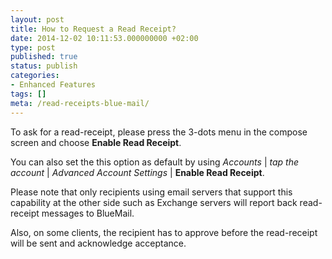 ```yaml
---
layout: post
title: How to Request a Read Receipt?
date: 2014-12-02 10:11:53.000000000 +02:00
type: post
published: true
status: publish
categories:
- Enhanced Features
tags: []
meta: /read-receipts-blue-mail/
---
```

To ask for a read-receipt, please press the 3-dots menu in the compose screen and choose **Enable Read Receipt**.

You can also set the this option as default by using *Accounts* \| *tap the account* \| *Advanced Account Settings* \| **Enable Read Receipt**.

Please note that only recipients using email servers that support this capability at the other side such as Exchange servers will report back read-receipt messages to BlueMail.

Also, on some clients, the recipient has to approve before the read-receipt will be sent and acknowledge acceptance.